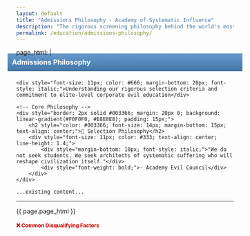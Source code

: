 ```yaml
---
layout: default
title: "Admissions Philosophy - Academy of Systematic Influence"
description: "The rigorous screening philosophy behind the world's most exclusive evil education program"
permalink: /education/admissions-philosophy/
---
```

page_html: |
    <div style="background: linear-gradient(#6699CC, #4477AA); color: #fff; padding: 10px; font-weight: bold; font-size: 16px; border-bottom: 1px solid #003366; margin: -20px -20px 20px -20px;">Admissions Philosophy</div>

    <div style="font-size: 11px; color: #666; margin-bottom: 20px; font-style: italic;">Understanding our rigorous selection criteria and commitment to elite-level corporate evil education</div>

    <!-- Core Philosophy -->
    <div style="border: 2px solid #003366; margin: 20px 0; background: linear-gradient(#F0F0F0, #E8E8E8); padding: 15px;">
        <h2 style="color: #003366; font-size: 14px; margin-bottom: 15px; text-align: center;">🎯 Selection Philosophy</h2>
        <div style="font-size: 11px; color: #333; text-align: center; line-height: 1.4;">
            <div style="margin-bottom: 10px; font-style: italic;">"We do not seek students. We seek architects of systematic suffering who will reshape civilization itself."</div>
            <div style="font-weight: bold;">- Academy Evil Council</div>
        </div>
    </div>

    ...existing content...

---

{{ page.page_html }}
        <h3 style="color: #CC0000; font-size: 12px; margin-bottom: 8px;">❌ Common Disqualifying Factors</h3>
